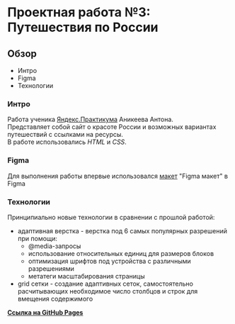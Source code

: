# Проектная работа №3: **Путешествия по России**

## **Обзор**
* Интро
* Figma
* Технологии

### **Интро**

Работа ученика [Яндекс.Практикума](https://praktikum.yandex.ru/ "Яндекс.Практикум") Аникеева Антона.  
Представляет собой сайт о красоте России и возможных вариантах путешествий с ссылками на ресурсы.  
В работе использовались *HTML* и *CSS*.

### **Figma**

Для выполнения работы впервые использовался [макет](https://bit.ly/39T9rtX) "Figma макет" в Figma

### **Технологии**

Принципиально новые технологии в сравнении с прошлой работой:

* адаптивная верстка - верстка под 6 самых популярных разрешений при помощи:
    * @media-запросы
    * использование относительных единиц для размеров блоков
    * оптимизация шрифтов под устройства с различными разрешениями
    * метатеги масштабирования страницы
* grid сетки - создание адаптивных сеток, самостоятельно расчитывающих необходимое число столбцов и строк для вмещения содержимого

**[Ссылка на GitHub Pages](https://kiwied.github.io/russian-travel/ "Russian-travel")**
